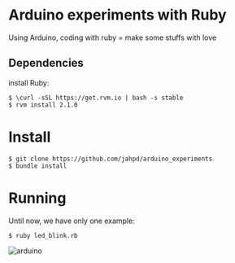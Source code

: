 # Arduino experiments with Ruby

Using Arduino, coding with ruby = make some stuffs with love

## Dependencies

install Ruby:

```
$ \curl -sSL https://get.rvm.io | bash -s stable
$ rvm install 2.1.0
```

# Install

```
$ git clone https://github.com/jahpd/arduino_experiments
$ bundle install
```

# Running

Until now, we have only one example:

```
$ ruby led_blink.rb
```

![arduino](https://lh5.googleusercontent.com/-e5PX-N6jcl4/U3PBJaNwS3I/AAAAAAAAARw/hOnJsuUY1JQ/s640/2014-05-14%252016.08.18.jpg)

